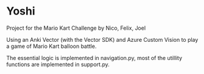# Yoshi

Project for the Mario Kart Challenge
by Nico, Felix, Joel

Using an Anki Vector (with the Vector SDK) and Azure Custom Vision to play a game of Mario Kart balloon battle. 

The essential logic is implemented in navigation.py, most of the utillity functions are implemented in support.py. 
   

